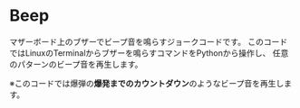 # Beep

マザーボード上のブザーでビープ音を鳴らすジョークコードです。
このコードではLinuxのTerminalからブザーを鳴らすコマンドをPythonから操作し、
任意のパターンのビープ音を再生します。

※このコードでは爆弾の**爆発までのカウントダウン**のようなビープ音を再生します。

